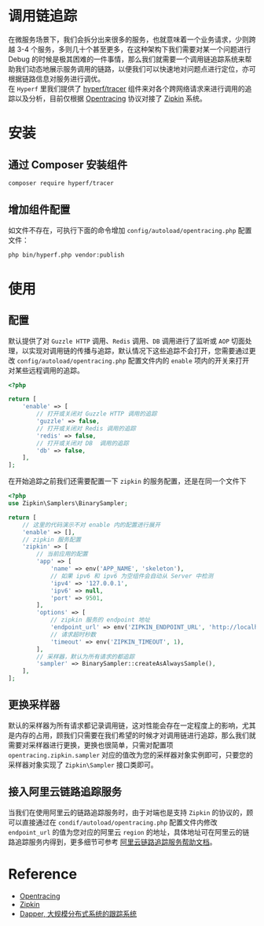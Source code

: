 # 调用链追踪

在微服务场景下，我们会拆分出来很多的服务，也就意味着一个业务请求，少则跨越 3-4 个服务，多则几十个甚至更多，在这种架构下我们需要对某一个问题进行 Debug 的时候是极其困难的一件事情，那么我们就需要一个调用链追踪系统来帮助我们动态地展示服务调用的链路，以便我们可以快速地对问题点进行定位，亦可根据链路信息对服务进行调优。   
在 `Hyperf` 里我们提供了 [hyperf/tracer](https://github.com/hyperf-cloud/tracer) 组件来对各个跨网络请求来进行调用的追踪以及分析，目前仅根据 [Opentracing](https://opentracing.io) 协议对接了 [Zipkin](https://zipkin.io/) 系统。

# 安装

## 通过 Composer 安装组件

```bash
composer require hyperf/tracer
```

## 增加组件配置

如文件不存在，可执行下面的命令增加 `config/autoload/opentracing.php` 配置文件：

```bash
php bin/hyperf.php vendor:publish
```

# 使用

## 配置

默认提供了对 `Guzzle HTTP` 调用、`Redis` 调用、`DB` 调用进行了监听或 `AOP` 切面处理，以实现对调用链的传播与追踪，默认情况下这些追踪不会打开，您需要通过更改 `config/autoload/opentracing.php` 配置文件内的 `enable` 项内的开关来打开对某些远程调用的追踪。

```php
<?php

return [
    'enable' => [
        // 打开或关闭对 Guzzle HTTP 调用的追踪
        'guzzle' => false,
        // 打开或关闭对 Redis 调用的追踪
        'redis' => false,
        // 打开或关闭对 DB  调用的追踪
        'db' => false,
    ],
];
```

在开始追踪之前我们还需要配置一下 `zipkin` 的服务配置，还是在同一个文件下

```php
<?php
use Zipkin\Samplers\BinarySampler;

return [
    // 这里的代码演示不对 enable 内的配置进行展开
    'enable' => [],
    // zipkin 服务配置
    'zipkin' => [
        // 当前应用的配置
        'app' => [
            'name' => env('APP_NAME', 'skeleton'),
            // 如果 ipv6 和 ipv6 为空组件会自动从 Server 中检测
            'ipv4' => '127.0.0.1',
            'ipv6' => null,
            'port' => 9501,
        ],
        'options' => [
            // zipkin 服务的 endpoint 地址
            'endpoint_url' => env('ZIPKIN_ENDPOINT_URL', 'http://localhost:9411/api/v2/spans'),
            // 请求超时秒数
            'timeout' => env('ZIPKIN_TIMEOUT', 1),
        ],
        // 采样器，默认为所有请求的都追踪
        'sampler' => BinarySampler::createAsAlwaysSample(),
    ],
];
```

## 更换采样器

默认的采样器为所有请求都记录调用链，这对性能会存在一定程度上的影响，尤其是内存的占用，顾我们只需要在我们希望的时候才对调用链进行追踪，那么我们就需要对采样器进行更换，更换也很简单，只需对配置项 `opentracing.zipkin.sampler` 对应的值改为您的采样器对象实例即可，只要您的采样器对象实现了 `Zipkin\Sampler` 接口类即可。

## 接入阿里云链路追踪服务

当我们在使用阿里云的链路追踪服务时，由于对端也是支持 `Zipkin` 的协议的，顾可以直接通过在 `condif/autoload/opentracing.php` 配置文件内修改 `endpoint_url` 的值为您对应的阿里云 `region` 的地址，具体地址可在阿里云的链路追踪服务内得到，更多细节可参考 [阿里云链路追踪服务帮助文档](https://help.aliyun.com/document_detail/100031.html?spm=a2c4g.11186623.6.547.68f974dcZlg4Mv)。

# Reference
- [Opentracing](https://opentracing.io)
- [Zipkin](https://zipkin.io/)
- [Dapper, 大规模分布式系统的跟踪系统](https://bigbully.github.io/Dapper-translation/)
